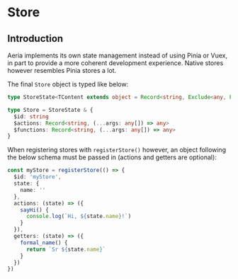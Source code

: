 # Store

## Introduction

Aeria implements its own state management instead of using Pinia or Vuex, in part to provide a more coherent development experience. Native stores however resembles Pinia stores a lot.

The final `Store` object is typed like below:

```typescript
type StoreState<TContent extends object = Record<string, Exclude<any, Function>>> = TContent

type Store = StoreState & {
  $id: string
  $actions: Record<string, (...args: any[]) => any>
  $functions: Record<string, (...args: any[]) => any>
}
```

When registering stores with `registerStore()` however, an object following the below schema must be passed in (actions and getters are optional):

```typescript
const myStore = registerStore(() => {
  $id: 'myStore',
  state: {
    name: ''
  },
  actions: (state) => ({
    sayHi() {
      console.log(`Hi, ${state.name}!`)
    }
  }),
  getters: (state) => ({
    formal_name() {
      return `Sr ${state.name}`
    }
  })
})
```
